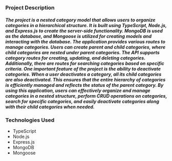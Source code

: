 ### Project Description

##### The project is a nested category model that allows users to organize categories in a hierarchical structure. It is built using TypeScript, Node.js, and Express.js to create the server-side functionality. MongoDB is used as the database, and Mongoose is utilized for creating models and interacting with the database. The application provides various routes to manage categories. Users can create parent and child categories, where child categories are nested under parent categories. The API supports category routes for creating, updating, and deleting categories. Additionally, there are routes for searching categories based on specific criteria. One important feature of the project is the ability to deactivate categories. When a user deactivates a category, all its child categories are also deactivated. This ensures that the entire hierarchy of categories is efficiently managed and reflects the status of the parent category. By using this application, users can effectively organize and manage categories in a nested structure, perform CRUD operations on categories, search for specific categories, and easily deactivate categories along with their child categories when needed.

### Technologies Used

- TypeScript
- Node.js
- Express.js
- MongoDB
- Mongoose
